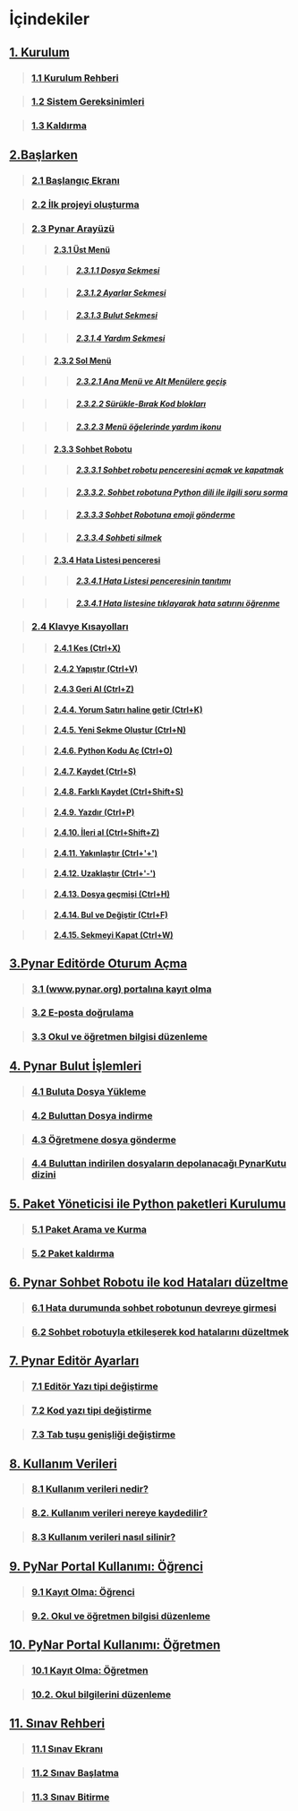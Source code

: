 # İçindekiler

## [1. Kurulum](Yardim_Bolum1.md)

> ###     [1.1 Kurulum Rehberi](Yardim_Bolum1.md#kurulum-rehberi)

> ###     [1.2 Sistem Gereksinimleri](Yardim_Bolum1.md#sistem-gereksinimleri)

> ###     [1.3 Kaldırma](Yardim_Bolum1.md#kaldırma)

## [2.Başlarken](Yardim_Bolum2.md)

> ###     [2.1 Başlangıç Ekranı](Yardim_Bolum2.md#başlangıç-ekranı)

> ###     [2.2 İlk projeyi oluşturma](Yardim_Bolum2.md#ilk-projeyi-oluşturma)

> ###     [2.3 Pynar Arayüzü](Yardim_Bolum2.md#pynar-arayüzü)

>> ####         [2.3.1 Üst Menü](Yardim_Bolum2.md#üst-menü)

>>> #####             [2.3.1.1 Dosya Sekmesi](Yardim_Bolum2.md#dosya-sekmesi)

>>> #####             [2.3.1.2 Ayarlar Sekmesi](Yardim_Bolum2.md#ayarlar-sekmesi)

>>> #####             [2.3.1.3 Bulut Sekmesi](Yardim_Bolum2.md#bulut-sekmesi)

>>> #####             [2.3.1.4 Yardım Sekmesi](Yardim_Bolum2.md#yardım-sekmesi)

>> ####         [2.3.2 Sol Menü](Yardim_Bolum2.md#sol-menü)

>>> #####             [2.3.2.1 Ana Menü ve Alt Menülere geçiş](Yardim_Bolum2.md#ana-menü-ve-alt-menülere-geçiş)

>>> #####             [2.3.2.2 Sürükle-Bırak Kod blokları](Yardim_Bolum2.md#sürükle-bırak-kod-blokları)

>>> #####             [2.3.2.3 Menü öğelerinde yardım ikonu](Yardim_Bolum2.md#menü-öğelerinde-yardım-ikonu)

>> ####         [2.3.3 Sohbet Robotu](Yardim_Bolum2.md#sohbet-robotu)

>>> #####             [2.3.3.1 Sohbet robotu penceresini açmak ve kapatmak](Yardim_Bolum2.md#sohbet-robotu-penceresini-açmak-ve-kapatmak)

>>> #####             [2.3.3.2. Sohbet robotuna Python dili ile ilgili soru sorma](Yardim_Bolum2.md#sohbet-robotuna-python-dili-ile-ilgili-soru-sorma)

>>> #####             [2.3.3.3 Sohbet Robotuna emoji gönderme](Yardim_Bolum2.md#sohbet-robotuna-emoji-gönderme)

>>> #####             [2.3.3.4 Sohbeti silmek](Yardim_Bolum2.md#sohbeti-silmek)

>> ####         [2.3.4 Hata Listesi penceresi](Yardim_Bolum2.md#hata-listesi-penceresi)

>>> #####             [2.3.4.1 Hata Listesi penceresinin tanıtımı](Yardim_Bolum2.md#hata-listesi-penceresinin-tanıtımı)

>>> #####             [2.3.4.1 Hata listesine tıklayarak hata satırını öğrenme](Yardim_Bolum2.md#hata-listesine-tıklayarak-hata-satırını-öğrenme)

> ###     [2.4 Klavye Kısayolları](Yardim_Bolum2.md#klavye-kısayolları)

>> ####         [2.4.1 Kes (Ctrl+X)](Yardim_Bolum2.md#kes-ctrlx)

>> ####         [2.4.2 Yapıştır (Ctrl+V)](Yardim_Bolum2.md#yapıştır-ctrlv)

>> ####         [2.4.3 Geri Al (Ctrl+Z)](Yardim_Bolum2.md#geri-al-ctrlz)

>> ####         [2.4.4. Yorum Satırı haline getir (Ctrl+K)](Yardim_Bolum2.md#yorum-satırı-haline-getir-ctrlk)

>> ####         [2.4.5. Yeni Sekme Oluştur (Ctrl+N)](Yardim_Bolum2.md#yeni-sekme-oluştur-ctrln)

>> ####         [2.4.6. Python Kodu Aç (Ctrl+O)](Yardim_Bolum2.md#python-kodu-aç-ctrlo)

>> ####         [2.4.7. Kaydet (Ctrl+S)](Yardim_Bolum2.md#kaydet-ctrls)

>> ####         [2.4.8. Farklı Kaydet (Ctrl+Shift+S)](Yardim_Bolum2.md#farklı-kaydet-ctrlshifts)

>> ####         [2.4.9. Yazdır (Ctrl+P)](Yardim_Bolum2.md#yazdır-ctrlp)

>> ####         [2.4.10. İleri al (Ctrl+Shift+Z)](Yardim_Bolum2.md#ileri-al-ctrlshiftz)

>> ####         [2.4.11. Yakınlaştır (Ctrl+\'+\')](Yardim_Bolum2.md#yakınlaştır-ctrl)

>> ####         [2.4.12. Uzaklaştır (Ctrl+\'-\')](Yardim_Bolum2.md#uzaklaştır-ctrl-)

>> ####         [2.4.13. Dosya geçmişi (Ctrl+H)](Yardim_Bolum2.md#dosya-geçmişi-ctrlh)

>> ####         [2.4.14. Bul ve Değiştir (Ctrl+F)](Yardim_Bolum2.md#bul-ve-değiştir-ctrlf)

>> ####         [2.4.15. Sekmeyi Kapat (Ctrl+W)](Yardim_Bolum2.md#sekmeyi-kapat-ctrlw)



## [3.Pynar Editörde Oturum Açma](Yardim_Bolum3.md)

> ###     [3.1 (www.pynar.org) portalına kayıt olma](Yardim_Bolum3.md#www.pynar.org-portalına-kayıt-olma)

> ###     [3.2 E-posta doğrulama](Yardim_Bolum3.md#e-posta-doğrulama)

> ###     [3.3 Okul ve öğretmen bilgisi düzenleme](Yardim_Bolum3.md#okul-ve-öğretmen-bilgisi-düzenleme)

## [4. Pynar Bulut İşlemleri](Yardim_Bolum4.md)

> ###     [4.1 Buluta Dosya Yükleme](Yardim_Bolum4.md#buluta-dosya-yükleme)

> ###     [4.2 Buluttan Dosya indirme](Yardim_Bolum4.md#buluttan-dosya-indirme)

> ###     [4.3 Öğretmene dosya gönderme](Yardim_Bolum4.md#öğretmene-dosya-gönderme)

> ###     [4.4 Buluttan indirilen dosyaların depolanacağı PynarKutu dizini](Yardim_Bolum4.md#buluttan-indirilen-dosyaların-depolanacağı-pynarkutu-dizini)

## [5. Paket Yöneticisi ile Python paketleri Kurulumu](Yardim_Bolum5.md)

> ###     [5.1 Paket Arama ve Kurma](Yardim_Bolum5.md#paket-arama-ve-kurma)

> ###     [5.2 Paket kaldırma](Yardim_Bolum5.md#paket-kaldırma)

## [6. Pynar Sohbet Robotu ile kod Hataları düzeltme](Yardim_Bolum6.md)

> ###     [6.1 Hata durumunda sohbet robotunun devreye girmesi](Yardim_Bolum6.md#hata-durumunda-sohbet-robotunun-devreye-girmesi)

> ###     [6.2 Sohbet robotuyla etkileşerek kod hatalarını düzeltmek](Yardim_Bolum6.md#sohbet-robotuyla-etkileşerek-kod-hata-düzeltmesi)

## [7. Pynar Editör Ayarları](Yardim_Bolum7.md)

> ###     [7.1 Editör Yazı tipi değiştirme](Yardim_Bolum7.md#editör-yazı-tipi-değiştirme)

> ###     [7.2 Kod yazı tipi değiştirme](Yardim_Bolum7.md#kod-yazı-tipi-değiştirme)

> ###     [7.3 Tab tuşu genişliği değiştirme](Yardim_Bolum7.md#tab-tuşu-genişliği-değiştirme)

## [8. Kullanım Verileri](Yardim_Bolum8.md)

> ###     [8.1 Kullanım verileri nedir?](Yardim_Bolum8.md#kullanım-verileri-nedir)

> ###     [8.2. Kullanım verileri nereye kaydedilir?](Yardim_Bolum8.md#kullanım-verileri-nereye-kaydedilir)

> ###     [8.3 Kullanım verileri nasıl silinir?](Yardim_Bolum8.md#kullanım-verileri-nasıl-silinir)

## [9. PyNar Portal Kullanımı: Öğrenci](Ogrenci_yardim.md)

> ###     [9.1 Kayıt Olma: Öğrenci](Ogrenci_yardim.md#kayıt-olma-öğrenci)

> ###     [9.2. Okul ve öğretmen bilgisi düzenleme](Ogrenci_yardim.md#okul-ve-öğretmen-bilgisi-düzenleme)

## [10. PyNar Portal Kullanımı: Öğretmen](Ogretmen_yardim.md)

> ###     [10.1 Kayıt Olma: Öğretmen](Ogretmen_yardim.md#kayıt-olma-öğretmen)

> ###     [10.2. Okul bilgilerini düzenleme](Ogretmen_yardim.md#okul-bilgilerini-düzenleme)

## [11. Sınav Rehberi](Sinav_yardim.md)

> ###     [11.1 Sınav Ekranı](Sinav_yardim.md#sınav-ekranı)

> ###     [11.2 Sınav Başlatma](Sinav_yardim.md#sınav-başlatma)

> ###     [11.3 Sınav Bitirme](Sinav_yardim.md#sınav-bitirme)
